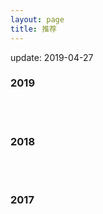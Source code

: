 ```yaml
---
layout: page
title: 推荐
---
```


update: 2019-04-27


### 2019



<br />
<br />


### 2018


<br />
<br />

### 2017
